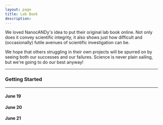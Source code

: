 ```yaml
---
layout: page
title: Lab Book
description: 
---
```



We loved NanocANDy's idea to put their original lab book online. Not only does it convey scientific integrity, it also shows just how difficult and (occasionally) futile avenues of scientific investigation can be. 

We hope that others struggling in their own projects will be spurred on by seeing both our successes and our failures. Science is never plain sailing, but we're going to do our best anyway!


---

### Getting Started
---

#### June 19


#### June 20


#### June 21







